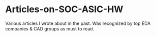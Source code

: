 # Articles-on-SOC-ASIC-HW
Various articles I wrote about in the past. Was recognized by top EDA companies &amp; CAD groups as must to read.
